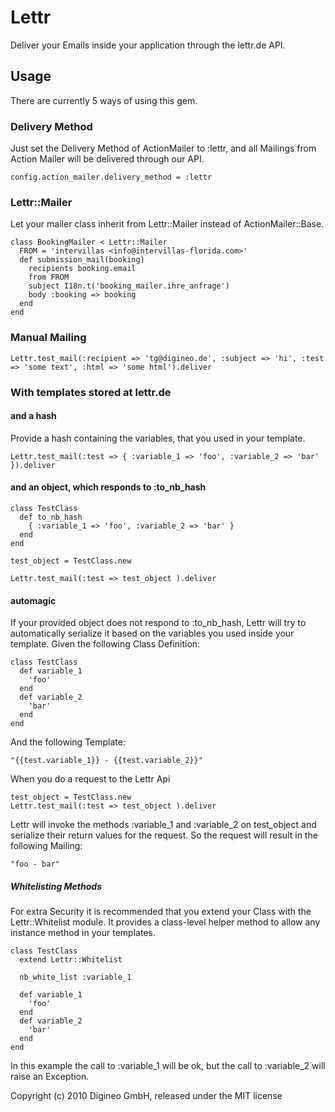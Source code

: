 # Lettr
Deliver your Emails inside your application through the lettr.de API.

## Usage
There are currently 5 ways of using this gem.

### Delivery Method
Just set the Delivery Method of ActionMailer to :lettr, and all Mailings from Action Mailer will be delivered through our API.

    config.action_mailer.delivery_method = :lettr

### Lettr::Mailer
Let your mailer class inherit from Lettr::Mailer instead of ActionMailer::Base.

    class BookingMailer < Lettr::Mailer
      FROM = 'intervillas <info@intervillas-florida.com>'
      def submission_mail(booking)
        recipients booking.email
        from FROM
        subject I18n.t('booking_mailer.ihre_anfrage')
        body :booking => booking
      end
    end

### Manual Mailing

    Lettr.test_mail(:recipient => 'tg@digineo.de', :subject => 'hi', :test => 'some text', :html => 'some html').deliver

### With templates stored at lettr.de

#### and a hash
Provide a hash containing the variables, that you used in your template.

    Lettr.test_mail(:test => { :variable_1 => 'foo', :variable_2 => 'bar' }).deliver

#### and an object, which responds to :to_nb_hash

    class TestClass
      def to_nb_hash
        { :variable_1 => 'foo', :variable_2 => 'bar' }
      end
    end

    test_object = TestClass.new

    Lettr.test_mail(:test => test_object ).deliver

#### automagic
If your provided object does not respond to :to_nb_hash, Lettr will try to automatically serialize it based on the variables you used inside your template.
Given the following Class Definition:

    class TestClass
      def variable_1
        'foo'
      end
      def variable_2
        'bar'
      end
    end

And the following Template:

    "{{test.variable_1}} - {{test.variable_2}}"

When you do a request to the Lettr Api

    test_object = TestClass.new
    Lettr.test_mail(:test => test_object ).deliver

Lettr will invoke the methods :variable_1 and :variable_2 on test_object and serialize their return values for the request.
So the request will result in the following Mailing:

    "foo - bar"

##### Whitelisting Methods
For extra Security it is recommended that you extend your Class with the Lettr::Whitelist module.
It provides a class-level helper method to allow any instance method in your templates.

    class TestClass
      extend Lettr::Whitelist

      nb_white_list :variable_1

      def variable_1
        'foo'
      end
      def variable_2
        'bar'
      end
    end

In this example the call to :variable_1 will be ok, but the call to :variable_2 will raise an Exception.

Copyright (c) 2010 Digineo GmbH, released under the MIT license
